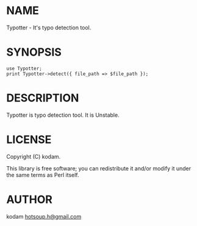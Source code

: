 # NAME

Typotter - It's typo detection tool.

# SYNOPSIS

    use Typotter;
    print Typotter->detect({ file_path => $file_path });

# DESCRIPTION

Typotter is typo detection tool.
It is Unstable.

# LICENSE

Copyright (C) kodam.

This library is free software; you can redistribute it and/or modify
it under the same terms as Perl itself.

# AUTHOR

kodam <hotsoup.h@gmail.com>
